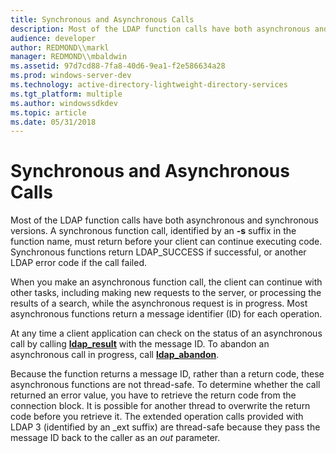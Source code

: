 ```yaml
---
title: Synchronous and Asynchronous Calls
description: Most of the LDAP function calls have both asynchronous and synchronous versions.
audience: developer
author: REDMOND\\markl
manager: REDMOND\\mbaldwin
ms.assetid: 97d7cd88-7fa8-40d6-9ea1-f2e586634a28
ms.prod: windows-server-dev
ms.technology: active-directory-lightweight-directory-services
ms.tgt_platform: multiple
ms.author: windowssdkdev
ms.topic: article
ms.date: 05/31/2018
---
```


# Synchronous and Asynchronous Calls

Most of the LDAP function calls have both asynchronous and synchronous versions. A synchronous function call, identified by an **-s** suffix in the function name, must return before your client can continue executing code. Synchronous functions return LDAP\_SUCCESS if successful, or another LDAP error code if the call failed.

When you make an asynchronous function call, the client can continue with other tasks, including making new requests to the server, or processing the results of a search, while the asynchronous request is in progress. Most asynchronous functions return a message identifier (ID) for each operation.

At any time a client application can check on the status of an asynchronous call by calling [**ldap\_result**](/previous-versions/windows/desktop/api/Winldap/nf-winldap-ldap_result) with the message ID. To abandon an asynchronous call in progress, call [**ldap\_abandon**](/previous-versions/windows/desktop/api/Winldap/nf-winldap-ldap_abandon).

Because the function returns a message ID, rather than a return code, these asynchronous functions are not thread-safe. To determine whether the call returned an error value, you have to retrieve the return code from the connection block. It is possible for another thread to overwrite the return code before you retrieve it. The extended operation calls provided with LDAP 3 (identified by an \_ext suffix) are thread-safe because they pass the message ID back to the caller as an *out* parameter.

 

 




